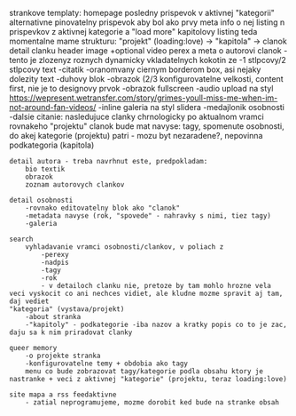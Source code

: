 strankove templaty:
	homepage 
		posledny prispevok v aktivnej "kategorii" 
		alternativne pinovatelny prispevok aby bol ako prvy
		meta info o nej
		listing n prispevkov z aktivnej kategorie a "load more" 
		kapitolovy listing
	teda momentalne mame strukturu: "projekt" (loading:love) -> "kapitola" -> clanok
	detail clanku
		header image +optional video
		perex a meta o autorovi
		clanok - tento je zlozenyz roznych dynamicky vkladatelnych kokotin ze
			-1 stlpcovy/2 stlpcovy text
			-citatik
			-oranomvany ciernym borderom box, asi nejaky dolezity text
			-duhovy blok
			-obrazok (2/3 konfigurovatelne velkosti, content first, nie je to designovy prvok
			-obrazok fullscreen
			-audio upload na styl https://wepresent.wetransfer.com/story/grimes-youll-miss-me-when-im-not-around-fan-videos/
			-inline galeria na styl slidera
			-medajlonik osobnosti
			-dalsie citanie: nasledujuce clanky chrnologicky po aktualnom vramci rovnakeho "projektu"
		clanok bude mat navyse: tagy, spomenute osobnosti, do akej kategorie (projektu) patri - mozu byt nezaradene?, nepovinna podkategoria (kapitola)

	detail autora - treba navrhnut este, predpokladam:
		bio textik 
		obrazok
		zoznam autorovych clankov
	
	detail osobnosti
		-rovnako editovatelny blok ako "clanok"
		-metadata navyse (rok, "spovede" - nahravky s nimi, tiez tagy)
		-galeria
	
	search
		vyhladavanie vramci osobnosti/clankov, v poliach z
			-perexy
			-nadpis
			-tagy
			-rok
			- v detailoch clanku nie, pretoze by tam mohlo hrozne vela veci vyskocit co ani nechces vidiet, ale kludne mozme spravit aj tam, daj vediet 
	"kategoria" (vystava/projekt)
		-about stranka
		-"kapitoly" - podkategorie -iba nazov a kratky popis co to je zac, daju sa k nim priradovat clanky

	queer memory
		-o projekte stranka
		-konfigurovatelne temy + obdobia ako tagy
		menu co bude zobrazovat tagy/kategorie podla obsahu ktory je nastranke + veci z aktivnej "kategorie" (projektu, teraz loading:love)

	site mapa a rss feedaktivne 
		- zatial neprogramujeme, mozme dorobit ked bude na stranke obsah
		
		
		
